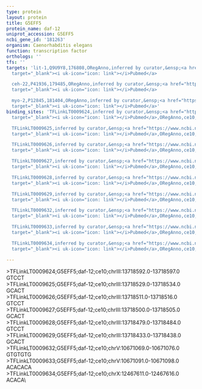 ```yaml
---
type: protein
layout: protein
title: G5EFF5
protein_name: daf-12
uniprot_accession: G5EFF5
ncbi_gene_id: '181263'
organism: Caenorhabditis elegans
function: transcription factor
orthologs: ''
tfs: ''
targets: 'lit-1,Q9U9Y8,176808,ORegAnno,inferred by curator,&ensp;<a href="https://www.ncbi.nlm.nih.gov/pubmed/?term=15489294%5Buid%5D+OR+26578589%5Buid%5D"
  target="_blank"><i uk-icon="icon: link"></i>Pubmed</a>

  ceh-22,P41936,179485,ORegAnno,inferred by curator,&ensp;<a href="https://www.ncbi.nlm.nih.gov/pubmed/?term=15375261%5Buid%5D+OR+26578589%5Buid%5D"
  target="_blank"><i uk-icon="icon: link"></i>Pubmed</a>

  myo-2,P12845,181404,ORegAnno,inferred by curator,&ensp;<a href="https://www.ncbi.nlm.nih.gov/pubmed/?term=15375261%5Buid%5D+OR+26578589%5Buid%5D"
  target="_blank"><i uk-icon="icon: link"></i>Pubmed</a>'
binding_sites: 'TFLinkLT0009624,inferred by curator,&ensp;<a href="https://www.ncbi.nlm.nih.gov/pubmed/?term=15489294%5Buid%5D"
  target="_blank"><i uk-icon="icon: link"></i>Pubmed</a>,ORegAnno,ce10,chrIII,13718592,13718597,-

  TFLinkLT0009625,inferred by curator,&ensp;<a href="https://www.ncbi.nlm.nih.gov/pubmed/?term=15489294%5Buid%5D"
  target="_blank"><i uk-icon="icon: link"></i>Pubmed</a>,ORegAnno,ce10,chrIII,13718529,13718534,-

  TFLinkLT0009626,inferred by curator,&ensp;<a href="https://www.ncbi.nlm.nih.gov/pubmed/?term=15489294%5Buid%5D"
  target="_blank"><i uk-icon="icon: link"></i>Pubmed</a>,ORegAnno,ce10,chrIII,13718511,13718516,-

  TFLinkLT0009627,inferred by curator,&ensp;<a href="https://www.ncbi.nlm.nih.gov/pubmed/?term=15489294%5Buid%5D"
  target="_blank"><i uk-icon="icon: link"></i>Pubmed</a>,ORegAnno,ce10,chrIII,13718500,13718505,-

  TFLinkLT0009628,inferred by curator,&ensp;<a href="https://www.ncbi.nlm.nih.gov/pubmed/?term=15489294%5Buid%5D"
  target="_blank"><i uk-icon="icon: link"></i>Pubmed</a>,ORegAnno,ce10,chrIII,13718479,13718484,-

  TFLinkLT0009629,inferred by curator,&ensp;<a href="https://www.ncbi.nlm.nih.gov/pubmed/?term=15489294%5Buid%5D"
  target="_blank"><i uk-icon="icon: link"></i>Pubmed</a>,ORegAnno,ce10,chrIII,13718433,13718438,-

  TFLinkLT0009632,inferred by curator,&ensp;<a href="https://www.ncbi.nlm.nih.gov/pubmed/?term=15375261%5Buid%5D"
  target="_blank"><i uk-icon="icon: link"></i>Pubmed</a>,ORegAnno,ce10,chrV,10671069,10671076,+

  TFLinkLT0009633,inferred by curator,&ensp;<a href="https://www.ncbi.nlm.nih.gov/pubmed/?term=15375261%5Buid%5D"
  target="_blank"><i uk-icon="icon: link"></i>Pubmed</a>,ORegAnno,ce10,chrV,10671091,10671098,+

  TFLinkLT0009634,inferred by curator,&ensp;<a href="https://www.ncbi.nlm.nih.gov/pubmed/?term=15375261%5Buid%5D"
  target="_blank"><i uk-icon="icon: link"></i>Pubmed</a>,ORegAnno,ce10,chrX,12467611,12467616,+'

---
```

\>TFLinkLT0009624;G5EFF5;daf-12;ce10;chrIII:13718592.0-13718597.0\GTCCT\\>TFLinkLT0009625;G5EFF5;daf-12;ce10;chrIII:13718529.0-13718534.0\GCACT\\>TFLinkLT0009626;G5EFF5;daf-12;ce10;chrIII:13718511.0-13718516.0\GTCCT\\>TFLinkLT0009627;G5EFF5;daf-12;ce10;chrIII:13718500.0-13718505.0\GCACT\\>TFLinkLT0009628;G5EFF5;daf-12;ce10;chrIII:13718479.0-13718484.0\GTCCT\\>TFLinkLT0009629;G5EFF5;daf-12;ce10;chrIII:13718433.0-13718438.0\GCACT\\>TFLinkLT0009632;G5EFF5;daf-12;ce10;chrV:10671069.0-10671076.0\GTGTGTG\\>TFLinkLT0009633;G5EFF5;daf-12;ce10;chrV:10671091.0-10671098.0\ACACACA\\>TFLinkLT0009634;G5EFF5;daf-12;ce10;chrX:12467611.0-12467616.0\ACACA\